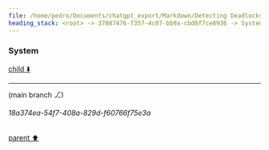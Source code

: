 ```yaml
---
file: /home/pedro/Documents/chatgpt_export/Markdown/Detecting Deadlocks in asyncio.md
heading_stack: <root> -> 37087476-f357-4c07-bb9a-cbd6f7ce8936 -> System
---
```

### System

[child ⬇️](#18a374ea-54f7-408a-829d-f60766f75e3a)

---

(main branch ⎇)
###### 18a374ea-54f7-408a-829d-f60766f75e3a
[parent ⬆️](#37087476-f357-4c07-bb9a-cbd6f7ce8936)
